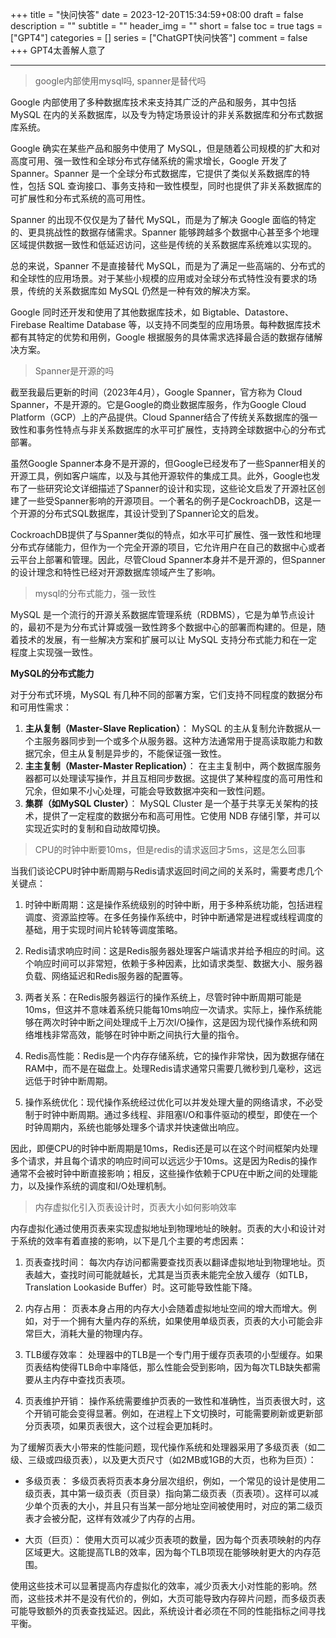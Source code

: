 +++
title = "快问快答"
date = 2023-12-20T15:34:59+08:00
draft = false
description = ""
subtitle = ""
header_img = ""
short = false
toc = true
tags = ["GPT4"]
categories = []
series = ["ChatGPT快问快答"]
comment = false
+++
GPT4太善解人意了

---

> google内部使用mysql吗, spanner是替代吗

Google 内部使用了多种数据库技术来支持其广泛的产品和服务，其中包括 MySQL 在内的关系数据库，以及专为特定场景设计的非关系数据库和分布式数据库系统。

Google 确实在某些产品和服务中使用了 MySQL，但是随着公司规模的扩大和对高度可用、强一致性和全球分布式存储系统的需求增长，Google 开发了 Spanner。Spanner 是一个全球分布式数据库，它提供了类似关系数据库的特性，包括 SQL 查询接口、事务支持和一致性模型，同时也提供了非关系数据库的可扩展性和分布式系统的高可用性。

Spanner 的出现不仅仅是为了替代 MySQL，而是为了解决 Google 面临的特定的、更具挑战性的数据存储需求。Spanner 能够跨越多个数据中心甚至多个地理区域提供数据一致性和低延迟访问，这些是传统的关系数据库系统难以实现的。

总的来说，Spanner 不是直接替代 MySQL，而是为了满足一些高端的、分布式的和全球性的应用场景。对于某些小规模的应用或对全球分布式特性没有要求的场景，传统的关系数据库如 MySQL 仍然是一种有效的解决方案。

Google 同时还开发和使用了其他数据库技术，如 Bigtable、Datastore、Firebase Realtime Database 等，以支持不同类型的应用场景。每种数据库技术都有其特定的优势和用例，Google 根据服务的具体需求选择最合适的数据存储解决方案。

> Spanner是开源的吗

截至我最后更新的时间（2023年4月），Google Spanner，官方称为 Cloud Spanner，不是开源的。它是Google的商业数据库服务，作为Google Cloud Platform（GCP）上的产品提供。Cloud Spanner结合了传统关系数据库的强一致性和事务性特点与非关系数据库的水平可扩展性，支持跨全球数据中心的分布式部署。

虽然Google Spanner本身不是开源的，但Google已经发布了一些Spanner相关的开源工具，例如客户端库，以及与其他开源软件的集成工具。此外，Google也发布了一些研究论文详细描述了Spanner的设计和实现，这些论文启发了开源社区创建了一些受Spanner影响的开源项目。一个著名的例子是CockroachDB，这是一个开源的分布式SQL数据库，其设计受到了Spanner论文的启发。

CockroachDB提供了与Spanner类似的特点，如水平可扩展性、强一致性和地理分布式存储能力，但作为一个完全开源的项目，它允许用户在自己的数据中心或者云平台上部署和管理。因此，尽管Cloud Spanner本身并不是开源的，但Spanner的设计理念和特性已经对开源数据库领域产生了影响。

> mysql的分布式能力，强一致性

MySQL 是一个流行的开源关系数据库管理系统（RDBMS），它是为单节点设计的，最初不是为分布式计算或强一致性跨多个数据中心的部署而构建的。但是，随着技术的发展，有一些解决方案和扩展可以让 MySQL 支持分布式能力和在一定程度上实现强一致性。

**MySQL的分布式能力**

对于分布式环境，MySQL 有几种不同的部署方案，它们支持不同程度的数据分布和可用性需求：

1. **主从复制（Master-Slave Replication）**： MySQL 的主从复制允许数据从一个主服务器同步到一个或多个从服务器。这种方法通常用于提高读取能力和数据冗余，但主从复制是异步的，不能保证强一致性。
2. **主主复制（Master-Master Replication）**： 在主主复制中，两个数据库服务器都可以处理读写操作，并且互相同步数据。这提供了某种程度的高可用性和冗余，但如果不小心处理，可能会导致数据冲突和一致性问题。
3. **集群（如MySQL Cluster）**： MySQL Cluster 是一个基于共享无关架构的技术，提供了一定程度的数据分布和高可用性。它使用 NDB 存储引擎，并可以实现近实时的复制和自动故障切换。



> CPU的时钟中断要10ms，但是redis的请求返回才5ms，这是怎么回事

当我们谈论CPU时钟中断周期与Redis请求返回时间之间的关系时，需要考虑几个关键点：

1. 时钟中断周期：这是操作系统级别的时钟中断，用于多种系统功能，包括进程调度、资源监控等。在多任务操作系统中，时钟中断通常是进程或线程调度的基础，用于实现时间片轮转等调度策略。

2. Redis请求响应时间：这是Redis服务器处理客户端请求并给予相应的时间。这个响应时间可以非常短，依赖于多种因素，比如请求类型、数据大小、服务器负载、网络延迟和Redis服务器的配置等。

3. 两者关系：在Redis服务器运行的操作系统上，尽管时钟中断周期可能是10ms，但这并不意味着系统只能每10ms响应一次请求。实际上，操作系统能够在两次时钟中断之间处理成千上万次I/O操作，这是因为现代操作系统和网络堆栈非常高效，能够在时钟中断之间执行大量的指令。

4. Redis高性能：Redis是一个内存存储系统，它的操作非常快，因为数据存储在RAM中，而不是在磁盘上。处理Redis请求通常只需要几微秒到几毫秒，这远远低于时钟中断周期。

5. 操作系统优化：现代操作系统经过优化可以并发处理大量的网络请求，不必受制于时钟中断周期。通过多线程、非阻塞I/O和事件驱动的模型，即使在一个时钟周期内，系统也能够处理多个请求并快速做出响应。

因此，即便CPU的时钟中断周期是10ms，Redis还是可以在这个时间框架内处理多个请求，并且每个请求的响应时间可以远远少于10ms。这是因为Redis的操作通常不会被时钟中断直接影响；相反，这些操作依赖于CPU在中断之间的处理能力，以及操作系统的调度和I/O处理机制。

> 内存虚拟化引入页表设计时，页表大小如何影响效率

内存虚拟化通过使用页表来实现虚拟地址到物理地址的映射。页表的大小和设计对于系统的效率有着直接的影响，以下是几个主要的考虑因素：

1. 页表查找时间：
每次内存访问都需要查找页表以翻译虚拟地址到物理地址。页表越大，查找时间可能就越长，尤其是当页表未能完全放入缓存（如TLB，Translation Lookaside Buffer）时。这可能导致性能下降。

2. 内存占用：
页表本身占用的内存大小会随着虚拟地址空间的增大而增大。例如，对于一个拥有大量内存的系统，如果使用单级页表，页表的大小可能会非常巨大，消耗大量的物理内存。

3. TLB缓存效率：
处理器中的TLB是一个专门用于缓存页表项的小型缓存。如果页表结构使得TLB命中率降低，那么性能会受到影响，因为每次TLB缺失都需要从主内存中查找页表项。

4. 页表维护开销：
操作系统需要维护页表的一致性和准确性，当页表很大时，这个开销可能会变得显著。例如，在进程上下文切换时，可能需要刷新或更新部分页表项，如果页表很大，这个过程会更加耗时。

为了缓解页表大小带来的性能问题，现代操作系统和处理器采用了多级页表（如二级、三级或四级页表），以及更大页尺寸（如2MB或1GB的大页，也称为巨页）：

- 多级页表：
多级页表将页表本身分层次组织，例如，一个常见的设计是使用二级页表，其中第一级页表（页目录）指向第二级页表（页表项）。这样可以减少单个页表的大小，并且只有当某一部分地址空间被使用时，对应的第二级页表才会被分配，这样有效减少了内存的占用。

- 大页（巨页）：
使用大页可以减少页表项的数量，因为每个页表项映射的内存区域更大。这能提高TLB的效率，因为每个TLB项现在能够映射更大的内存范围。

使用这些技术可以显著提高内存虚拟化的效率，减少页表大小对性能的影响。然而，这些技术并不是没有代价的，例如，大页可能导致内存碎片问题，而多级页表可能导致额外的页表查找延迟。因此，系统设计者必须在不同的性能指标之间寻找平衡。

